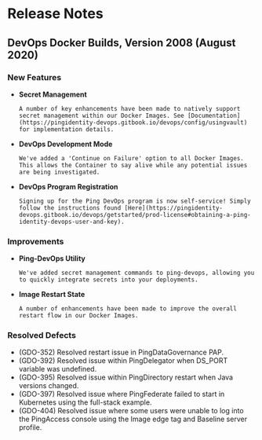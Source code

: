 # Release Notes

## DevOps Docker Builds, Version 2008 (August 2020)

### New Features

- **Secret Management**

      A number of key enhancements have been made to natively support secret management within our Docker Images. See [Documentation](https://pingidentity-devops.gitbook.io/devops/config/usingvault) for implementation details.

- **DevOps Development Mode**

      We've added a 'Continue on Failure' option to all Docker Images. This allows the Container to say alive while any potential issues are being investigated.

- **DevOps Program Registration**

      Signing up for the Ping DevOps program is now self-service! Simply follow the instructions found [Here](https://pingidentity-devops.gitbook.io/devops/getstarted/prod-license#obtaining-a-ping-identity-devops-user-and-key).

### Improvements

- **Ping-DevOps Utility**

      We've added secret management commands to ping-devops, allowing you to quickly integrate secrets into your deployments.

- **Image Restart State**

      A number of enhancements have been made to improve the overall restart flow in our Docker Images.

### Resolved Defects

- (GDO-352) Resolved restart issue in PingDataGovernance PAP.
- (GDO-392) Resolved issue within PingDelegator when DS_PORT variable was undefined.
- (GDO-395) Resolved issue within PingDirectory restart when Java versions changed.
- (GDO-397) Resolved issue where PingFederate failed to start in Kubernetes using the full-stack example.
- (GDO-404) Resolved issue where some users were unable to log into the PingAccess console using the Image edge tag and Baseline server profile.

